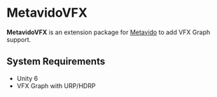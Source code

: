 MetavidoVFX
===========

**MetavidoVFX** is an extension package for [Metavido] to add VFX Graph support.

[Metavido]: https://github.com/keijiro/Metavido

## System Requirements

- Unity 6
- VFX Graph with URP/HDRP
